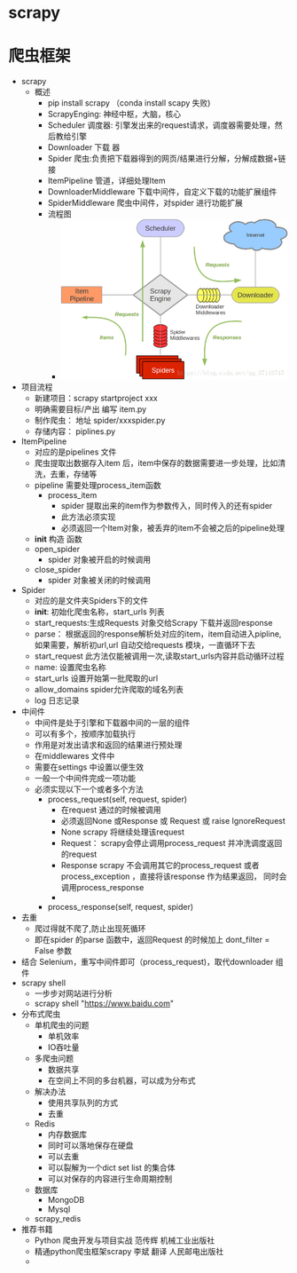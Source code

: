 # scrapy
# 爬虫框架
 - scrapy
    - 概述
        - pip install scrapy （conda install scapy 失败)
        - ScrapyEnging: 神经中枢，大脑，核心
        - Scheduler 调度器: 引擎发出来的request请求，调度器需要处理，然后教给引擎
        - Downloader 下载 器
        - Spider 爬虫:负责把下载器得到的网页/结果进行分解，分解成数据+链接
        - ItemPipeline 管道，详细处理Item
        - DownloaderMiddleware 下载中间件，自定义下载的功能扩展组件
        - SpiderMiddleware 爬虫中间件，对spider 进行功能扩展
        - 流程图
            - ![scrapy原理](scrapy.png)        
 - 项目流程
    - 新建项目：scrapy startproject xxx
    - 明确需要目标/产出 编写 item.py
    - 制作爬虫： 地址  spider/xxxspider.py
    - 存储内容： piplines.py      
 -  ItemPipeline
    - 对应的是pipelines 文件
    - 爬虫提取出数据存入item 后，item中保存的数据需要进一步处理，比如清洗，去重，存储等
    - pipeline 需要处理process_item函数
        - process_item
            - spider 提取出来的item作为参数传入，同时传入的还有spider
            - 此方法必须实现
            - 必须返回一个Item对象，被丢弃的item不会被之后的pipeline处理  
    - __init__ 构造 函数
    - open_spider
        - spider 对象被开启的时候调用
    - close_spider
        - spider 对象被关闭的时候调用
 - Spider
    - 对应的是文件夹Spiders下的文件
    - __init__: 初始化爬虫名称，start_urls 列表
    - start_requests:生成Requests 对象交给Scrapy 下载并返回response
    - parse： 根据返回的response解析处对应的item，item自动进入pipline,如果需要，解析初url,url 自动交给requests 模块，一直循环下去
    - start_request 此方法仅能被调用一次,读取start_urls内容并启动循环过程
    - name: 设置爬虫名称
    - start_urls 设置开始第一批爬取的url
    - allow_domains spider允许爬取的域名列表    
    - log 日志记录
 - 中间件
    - 中间件是处于引擎和下载器中间的一层的组件
    - 可以有多个，按顺序加载执行
    - 作用是对发出请求和返回的结果进行预处理  
    - 在middlewares 文件中
    - 需要在settings 中设置以便生效   
    - 一般一个中间件完成一项功能
    - 必须实现以下一个或者多个方法
        - process_request(self, request, spider)
            - 在request 通过的时候被调用
            - 必须返回None 或Response 或 Request 或 raise IgnoreRequest
            - None scrapy 将继续处理该request
            - Request： scrapy会停止调用process_request 并冲洗调度返回的request
            - Response scrapy 不会调用其它的process_request 或者process_exception ，直接将该response 作为结果返回， 同时会调用process_response
            - 
        - process_response(self, request, spider)
 - 去重
    - 爬过得就不爬了,防止出现死循环
    - 即在spider 的parse 函数中，返回Request 的时候加上 dont_filter = False 参数
 - 结合 Selenium，重写中间件即可（process_request)，取代downloader 组件    
 - scrapy shell
    - 一步步对网站进行分析 
    - scrapy shell "https://www.baidu.com" 
 - 分布式爬虫
    - 单机爬虫的问题
        - 单机效率
        - IO吞吐量
    - 多爬虫问题
        - 数据共享
        - 在空间上不同的多台机器，可以成为分布式    
    - 解决办法
        - 使用共享队列的方式    
        - 去重
    - Redis
        -  内存数据库
        - 同时可以落地保存在硬盘
        - 可以去重
        - 可以裂解为一个dict set list 的集合体    
        - 可以对保存的内容进行生命周期控制
    - 数据库
        - MongoDB
        - Mysql
    -  scrapy_redis   
 - 推荐书籍
    - Python 爬虫开发与项目实战 范传辉 机械工业出版社
    - 精通python爬虫框架scrapy 李斌 翻译 人民邮电出版社
    - 
              
 
                
                    